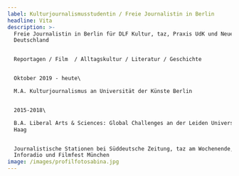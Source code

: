 ```yaml
---
label: Kulturjournalismusstudentin / Freie Journalistin in Berlin
headline: Vita
description: >-
  Freie Journalistin in Berlin für DLF Kultur, taz, Praxis UdK und Neues
  Deutschland 


  Reportagen / Film  / Alltagskultur / Literatur / Geschichte


  Oktober 2019 - heute\

  M.A. Kulturjournalismus an Universität der Künste Berlin


  2015-2018\

  B.A. Liberal Arts & Sciences: Global Challenges an der Leiden Universität den
  Haag


  Journalistische Stationen bei Süddeutsche Zeitung, taz am Wochenende, rbb
  Inforadio und Filmfest München
image: /images/profilfotosabina.jpg
---
```


